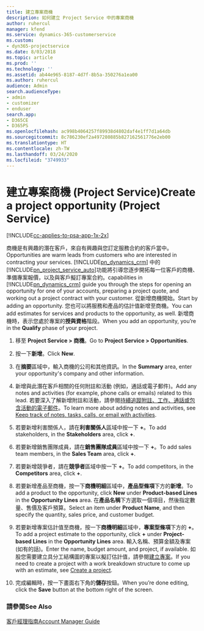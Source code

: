 ```yaml
---
title: 建立專案商機
description: 如何建立 Project Service 中的專案商機
author: ruhercul
manager: kfend
ms.service: dynamics-365-customerservice
ms.custom:
- dyn365-projectservice
ms.date: 8/03/2018
ms.topic: article
ms.prod: ''
ms.technology: ''
ms.assetid: ab44e965-8187-4d7f-8b5a-350276a1ea00
ms.author: ruhercul
audience: Admin
search.audienceType:
- admin
- customizer
- enduser
search.app:
- D365CE
- D365PS
ms.openlocfilehash: ac998b4064257f89938d4802daf4e1ff7d1a64db
ms.sourcegitcommit: 8c786230ef2a497280885b827162561776e2eb00
ms.translationtype: HT
ms.contentlocale: zh-TW
ms.lasthandoff: 03/24/2020
ms.locfileid: "3749933"
---
```

# <a name="create-a-project-opportunity-project-service"></a><span data-ttu-id="5acbf-103">建立專案商機 (Project Service)</span><span class="sxs-lookup"><span data-stu-id="5acbf-103">Create a project opportunity (Project Service)</span></span>

[!INCLUDE[cc-applies-to-psa-app-1x-2x](../includes/cc-applies-to-psa-app-1x-2x.md)]

<span data-ttu-id="5acbf-104">商機是有興趣的潛在客戶，來自有興趣與您訂定服務合約的客戶當中。</span><span class="sxs-lookup"><span data-stu-id="5acbf-104">Opportunities are warm leads from customers who are interested in contracting your services.</span></span> [!INCLUDE[pn_dynamics_crm](../includes/pn-dynamics-crm.md)] <span data-ttu-id="5acbf-105">中的[!INCLUDE[pn_project_service_auto](../includes/pn-project-service-auto.md)]功能將引導您逐步開拓每一位客戶的商機、準備專案報價，以及與客戶擬訂專案合約。</span><span class="sxs-lookup"><span data-stu-id="5acbf-105">capabilities in [!INCLUDE[pn_dynamics_crm](../includes/pn-dynamics-crm.md)] guide you through the steps for opening an opportunity for one of your accounts, preparing a project quote, and working out a project contract with your customer.</span></span> <span data-ttu-id="5acbf-106">從新增商機開始。</span><span class="sxs-lookup"><span data-stu-id="5acbf-106">Start by adding an opportunity.</span></span> <span data-ttu-id="5acbf-107">您也可以將服務和產品的估計值新增至商機。</span><span class="sxs-lookup"><span data-stu-id="5acbf-107">You can add estimates for services and products to the opportunity, as well.</span></span> <span data-ttu-id="5acbf-108">新增商機時，表示您處於專案的**授與資格**階段。</span><span class="sxs-lookup"><span data-stu-id="5acbf-108">When you add an opportunity, you’re in the **Qualify** phase of your project.</span></span>  
  
1.  <span data-ttu-id="5acbf-109">移至 **Project Service > 商機**。</span><span class="sxs-lookup"><span data-stu-id="5acbf-109">Go to **Project Service > Opportunities**.</span></span>  
  
2.  <span data-ttu-id="5acbf-110">按一下**新增**。</span><span class="sxs-lookup"><span data-stu-id="5acbf-110">Click **New**.</span></span>  
  
3.  <span data-ttu-id="5acbf-111">在**摘要**區域中，輸入商機的公司和其他資訊。</span><span class="sxs-lookup"><span data-stu-id="5acbf-111">In the **Summary** area, enter your opportunity's company and other information.</span></span>  
  
4.  <span data-ttu-id="5acbf-112">新增與此潛在客戶相關的任何附註和活動 (例如，通話或電子郵件)。</span><span class="sxs-lookup"><span data-stu-id="5acbf-112">Add any notes and activities (for example, phone calls or emails) related to this lead.</span></span> <span data-ttu-id="5acbf-113">若要深入了解新增附註和活動，請參閱[持續追蹤附註、工作、通話或包含活動的電子郵件](../basics/work-with-activities.md)。</span><span class="sxs-lookup"><span data-stu-id="5acbf-113">To learn more about adding notes and activities, see [Keep track of notes, tasks, calls, or email with activities](../basics/work-with-activities.md).</span></span>  
  
5.  <span data-ttu-id="5acbf-114">若要新增利害關係人，請在**利害關係人**區域中按一下 **+**。</span><span class="sxs-lookup"><span data-stu-id="5acbf-114">To add stakeholders, in the **Stakeholders** area, click **+**.</span></span>  
  
6.  <span data-ttu-id="5acbf-115">若要新增銷售團隊成員，請在**銷售團隊成員**區域中按一下 **+**。</span><span class="sxs-lookup"><span data-stu-id="5acbf-115">To add sales team members, in the **Sales Team** area, click **+**.</span></span>  
  
7.  <span data-ttu-id="5acbf-116">若要新增競爭者，請在**競爭者**區域中按一下 **+**。</span><span class="sxs-lookup"><span data-stu-id="5acbf-116">To add competitors, in the **Competitors** area, click **+**.</span></span>  
  
8.  <span data-ttu-id="5acbf-117">若要新增產品至商機，按一下**商機明細**區域中，**產品型條項**下方的**新增**。</span><span class="sxs-lookup"><span data-stu-id="5acbf-117">To add a product to the opportunity, click **New** under **Product-based Lines** in the **Opportunity Lines** area.</span></span> <span data-ttu-id="5acbf-118">在**產品名稱**下方選取一個項目，然後指定數量、售價及客戶預算。</span><span class="sxs-lookup"><span data-stu-id="5acbf-118">Select an item under **Product Name**, and then specify the quantity, sales price, and customer budget.</span></span>  
  
9. <span data-ttu-id="5acbf-119">若要新增專案估計值至商機，按一下**商機明細**區域中，**專案型條項**下方的 **+**。</span><span class="sxs-lookup"><span data-stu-id="5acbf-119">To add a project estimate to the opportunity, click **+** under **Project-based Lines** in the **Opportunity Lines** area.</span></span> <span data-ttu-id="5acbf-120">輸入名稱、預算金額及專案 (如有的話)。</span><span class="sxs-lookup"><span data-stu-id="5acbf-120">Enter the name, budget amount, and project, if available.</span></span> <span data-ttu-id="5acbf-121">如股您需要建立具分工結構圖的專案以擬訂估計值，請參閱[建立專案](../project-service/create-project.md)。</span><span class="sxs-lookup"><span data-stu-id="5acbf-121">If you need to create a project with a work breakdown structure to come up with an estimate, see [Create a project](../project-service/create-project.md).</span></span>  
  
10. <span data-ttu-id="5acbf-122">完成編輯時，按一下畫面右下角的**儲存**按鈕。</span><span class="sxs-lookup"><span data-stu-id="5acbf-122">When you’re done editing, click the **Save** button at the bottom right of the screen.</span></span>  
  
### <a name="see-also"></a><span data-ttu-id="5acbf-123">請參閱</span><span class="sxs-lookup"><span data-stu-id="5acbf-123">See Also</span></span>  
 [<span data-ttu-id="5acbf-124">客戶經理指南</span><span class="sxs-lookup"><span data-stu-id="5acbf-124">Account Manager Guide</span></span>](../project-service/account-manager-guide.md)
